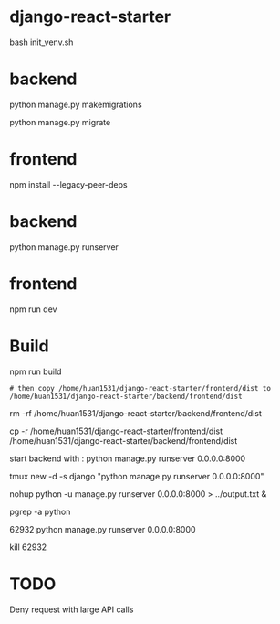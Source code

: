 # django-react-starter

bash init_venv.sh

# backend
python manage.py makemigrations

python manage.py migrate

# frontend

npm install --legacy-peer-deps

# backend

python manage.py runserver

# frontend

npm run dev


# Build
npm run build

    # then copy /home/huan1531/django-react-starter/frontend/dist to /home/huan1531/django-react-starter/backend/frontend/dist

rm -rf /home/huan1531/django-react-starter/backend/frontend/dist

cp -r /home/huan1531/django-react-starter/frontend/dist /home/huan1531/django-react-starter/backend/frontend/dist

start backend with : python manage.py runserver 0.0.0.0:8000

tmux new -d -s django "python manage.py runserver 0.0.0.0:8000"

nohup python -u manage.py runserver 0.0.0.0:8000 > ../output.txt &

pgrep -a python

62932 python manage.py runserver 0.0.0.0:8000

kill 62932

# TODO
Deny request with large API calls
